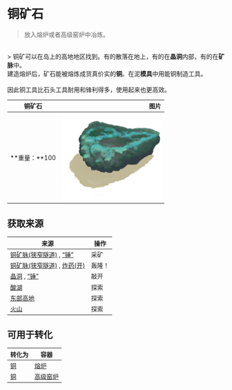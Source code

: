 # 铜矿石  
> 放入熔炉或者高级窑炉中冶炼。  
<br>  
> 铜矿可以在岛上的高地地区找到。有的散落在地上，有的在<b>晶洞</b>内部，有的在<b>矿脉</b>中。<br>建造熔炉后，矿石能被熔炼成货真价实的<b>铜</b>。在泥<b>模具</b>中用能铜制造工具。<br><br>因此铜工具比石头工具耐用和锋利得多，使用起来也更高效。  
  
  铜矿石  |   图片   
 ----  |  ----:   
 **重量：**100  |  <img decoding="async" src="Sprite/CopperOre.png" href="a.md" style="max-width:300px;max-height:300px;">   
  
## 获取来源  
来源  |  操作  
----  |  ----  
[铜矿脉(狭窄隧道)](CopperVein.md) , [“锤”](tag_Hammer.md)  |  采矿  
[铜矿脉(狭窄隧道)](CopperVein.md) , [炸药(开)](DynamiteOn.md)  |  轰隆！  
[晶洞](Geode.md) , [“锤”](tag_Hammer.md)  |  敲开  
[酸湖](AcidLake.md)  |  探索  
[东部高地](HighlandsEastern.md)  |  探索  
[火山](Volcano.md)  |  探索  
## 可用于转化  
转化为  |  容器  
----  |  ----  
[铜](Copper.md)  |  [熔炉](Forge.md)  
[铜](Copper.md)  |  [高级窑炉](KilnAdvanced.md)  
